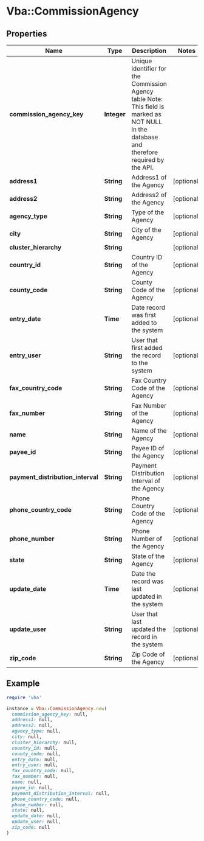 # Vba::CommissionAgency

## Properties

| Name | Type | Description | Notes |
| ---- | ---- | ----------- | ----- |
| **commission_agency_key** | **Integer** | Unique identifier for the Commission Agency table Note: This field is marked as NOT NULL in the database and therefore required by the API. |  |
| **address1** | **String** | Address1 of the Agency | [optional] |
| **address2** | **String** | Address2 of the Agency | [optional] |
| **agency_type** | **String** | Type of the Agency | [optional] |
| **city** | **String** | City of the Agency | [optional] |
| **cluster_hierarchy** | **String** |  | [optional] |
| **country_id** | **String** | Country ID of the Agency | [optional] |
| **county_code** | **String** | County Code of the Agency | [optional] |
| **entry_date** | **Time** | Date record was first added to the system | [optional] |
| **entry_user** | **String** | User that first added the record to the system | [optional] |
| **fax_country_code** | **String** | Fax Country Code of the Agency | [optional] |
| **fax_number** | **String** | Fax Number of the Agency | [optional] |
| **name** | **String** | Name of the Agency | [optional] |
| **payee_id** | **String** | Payee ID of the Agency | [optional] |
| **payment_distribution_interval** | **String** | Payment Distribution Interval of the Agency | [optional] |
| **phone_country_code** | **String** | Phone Country Code of the Agency | [optional] |
| **phone_number** | **String** | Phone Number of the Agency | [optional] |
| **state** | **String** | State of the Agency | [optional] |
| **update_date** | **Time** | Date the record was last updated in the system | [optional] |
| **update_user** | **String** | User that last updated the record in the system | [optional] |
| **zip_code** | **String** | Zip Code of the Agency | [optional] |

## Example

```ruby
require 'vba'

instance = Vba::CommissionAgency.new(
  commission_agency_key: null,
  address1: null,
  address2: null,
  agency_type: null,
  city: null,
  cluster_hierarchy: null,
  country_id: null,
  county_code: null,
  entry_date: null,
  entry_user: null,
  fax_country_code: null,
  fax_number: null,
  name: null,
  payee_id: null,
  payment_distribution_interval: null,
  phone_country_code: null,
  phone_number: null,
  state: null,
  update_date: null,
  update_user: null,
  zip_code: null
)
```

